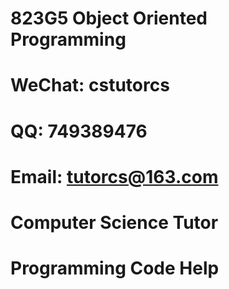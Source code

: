 # 823G5 Object Oriented Programming

# WeChat: cstutorcs

# QQ: 749389476

# Email: tutorcs@163.com

# Computer Science Tutor

# Programming Code Help
